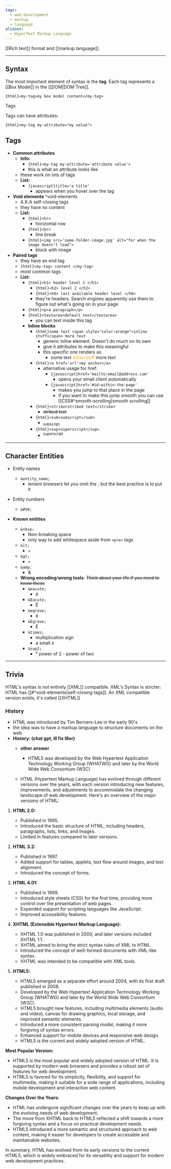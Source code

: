 ```yaml
---
tags:
  - web-development
  - markup
  - language
aliases:
  - HyperText Markup Language
---
```

[[Rich text]] format and [[markup language]].




---

## Syntax

The most important element of syntax is the **tag**.
Each tag represents a [[Box Model]] in the [[DOM|DOM Tree]].

`{html}<my-tag>my box model content</my-tag>`

Tags

Tags can have attributes:

`{html}<my-tag my-attribute="my value">`

## Tags

- **Common attributes**
	- **Info:**
		- `{html}<my-tag my-attribute='attribute value'>`
		- this is what an attribute looks like
	- these work on lots of tags
	- **List:**
		- `{javascript}title='a title'`
			- appears when you hover over the tag
- **Void elements** ^void-elements
	- A.K.A self-closing tags
	- they have no content
	- **List:**
		- `{html}<hr>`
			- horizontal row
		- `{html}<br>`
			- line break
		- `{html}<img src='same-folder-image.jpg' alt="for when the image doesn't load">`
			- block with image
- **Paired tags**
	- they have an end tag
	- `{html}<my-tag> content </my-tag>`
	- most common tags
	- **List:**
		- `{html}<h1> header level 1 </h1>`
			- `{html}<h2> level 2 </h2>`
			- `{html}<h6> last available header level </h6>`
			- they're headers. Search engines apparently use them to figure out what's going on in your page
		- `{html}<p>a paragraph</p>`
		- `{html}<textarea>default text</textarea>`
			- you can text inside this tag
		- **Inline blocks**
			- `{html}some text <span style="color:orange">inline stuff</span> more text`
				- generic inline element. Doesn't do much on its own
				- give it attributes to make this meaningful
				- this specific one renders as
					- some text <span style="color:orange">inline stuff</span> more text
			- `{html}<a href='url'>my anchor</a>`
				- alternative usage for href:
					- `{javascript}href='mailto:email@address.com'`
						- opens your email client automatically
					- `{javascript}href='#id-within-the-page'`
						- makes you jump to that place in the page
						- if you want to make this jump smooth you can use [[CSS#^smooth-scrolling|smooth scrolling]]
			- `{html}<strike>striked text</strike>`
				- <strike>striked text</strike>
			- `{html}<sub>subscript</sub>`
				- <sub>subscript</sub>
			- `{html}<sup>superscript</sup>`
				- <sup>superscript</sup>
	
---

## Character Entities

- Entity names
	- `&entity_name;`
		- lenient browsers let you omit the ; but the best practice is to put it
- Entity numbers
	- `&#50;`
	
- **Known entities**
	- `&nbsp;`
		- Non-breaking space
		- only way to add whitespace aside from `<pre>` tags
	- `&lt;` 
		- `<`
	- `&gt;`
		- `>`
	- `&amp;`
		- &
	- **Wrong encoding**/**wrong tools**:
		~~Think about your life if you need to know these~~
		- `&eacute;`
			- é
		- `&Eacute;`
			- É
		- `&egrave;`
			- è
		- `&Egrave;`
			- È
		- `&times;`
			- multiplication sign
			- a small x
		- `&sup2;`
			- ² power of 2 - power of two

---

## Trivia

HTML's syntax is not entirely [[XML]] compatible.
XML's Syntax is stricter: HTML has [[#^void-elements|self-closing tags]].
An XML compatible version exists, it's called [[XHTML]]

### History

- HTML was introduced by Tim Berners-Lee in the early 90's
- the idea was to have a markup language to structure documents on the web
- **History: (chat gpt, ill fix l8er)**
	- **other answer**
		- HTML5 was developed by the Web Hypertext Application Technology Working Group (WHATWG) and later by the World Wide Web Consortium (W3C)

	- HTML (Hypertext Markup Language) has evolved through different versions over the years, with each version introducing new features, improvements, and adjustments to accommodate the changing landscape of web development. Here's an overview of the major versions of HTML:

1. **HTML 2.0:**
    
    - Published in 1995.
    - Introduced the basic structure of HTML, including headers, paragraphs, lists, links, and images.
    - Limited in features compared to later versions.
2. **HTML 3.2:**
    
    - Published in 1997.
    - Added support for tables, applets, text flow around images, and text alignment.
    - Introduced the concept of forms.
3. **HTML 4.01:**
    
    - Published in 1999.
    - Introduced style sheets (CSS) for the first time, providing more control over the presentation of web pages.
    - Expanded support for scripting languages like JavaScript.
    - Improved accessibility features.
4. **XHTML (Extensible Hypertext Markup Language):**
    
    - XHTML 1.0 was published in 2000, and later versions included XHTML 1.1.
    - XHTML aimed to bring the strict syntax rules of XML to HTML.
    - Introduced the concept of well-formed documents with XML-like syntax.
    - XHTML was intended to be compatible with XML tools.
5. **HTML5:**
    
    - HTML5 emerged as a separate effort around 2004, with its first draft published in 2008.
    - Developed by the Web Hypertext Application Technology Working Group (WHATWG) and later by the World Wide Web Consortium (W3C).
    - HTML5 brought new features, including multimedia elements (audio and video), canvas for drawing graphics, local storage, and improved semantic elements.
    - Introduced a more consistent parsing model, making it more forgiving of syntax errors.
    - Enhanced support for mobile devices and responsive web design.
    - HTML5 is the current and widely adopted version of HTML.

**Most Popular Version:**

- HTML5 is the most popular and widely adopted version of HTML. It is supported by modern web browsers and provides a robust set of features for web development.
- HTML5 is favored for its simplicity, flexibility, and support for multimedia, making it suitable for a wide range of applications, including mobile development and interactive web content.

**Changes Over the Years:**

- HTML has undergone significant changes over the years to keep up with the evolving needs of web development.
- The move from XHTML back to HTML5 reflected a shift towards a more forgiving syntax and a focus on practical development needs.
- HTML5 introduced a more semantic and structured approach to web content, making it easier for developers to create accessible and maintainable websites.

In summary, HTML has evolved from its early versions to the current HTML5, which is widely embraced for its versatility and support for modern web development practices.